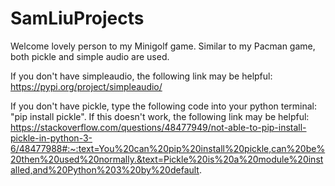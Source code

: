 # SamLiuProjects

Welcome lovely person to my Minigolf game. Similar to my Pacman game, both pickle and simple audio are used.

If you don't have simpleaudio, the following link may be helpful: 
https://pypi.org/project/simpleaudio/

If you don't have pickle, type the following code into your python terminal: "pip install pickle". If this doesn't work, the following link may be helpful: 
https://stackoverflow.com/questions/48477949/not-able-to-pip-install-pickle-in-python-3-6/48477988#:~:text=You%20can%20pip%20install%20pickle,can%20be%20then%20used%20normally.&text=Pickle%20is%20a%20module%20installed,and%20Python%203%20by%20default.
